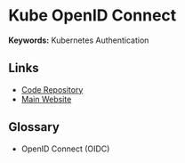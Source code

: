 # Kube OpenID Connect

**Keywords:** Kubernetes Authentication

## Links

- [Code Repository](https://github.com/devopstales/kube-openid-connect)
- [Main Website](https://devopstales.github.io/tags/kube-openid-connect/)

## Glossary

- OpenID Connect (OIDC)
